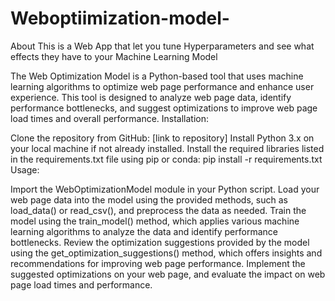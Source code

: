 # Weboptiimization-model-
About This is a Web App that let you tune Hyperparameters and see what effects they have to your Machine Learning Model

The Web Optimization Model is a Python-based tool that uses machine learning algorithms to optimize web page performance and enhance user experience. This tool is designed to analyze web page data, identify performance bottlenecks, and suggest optimizations to improve web page load times and overall performance.
Installation:

Clone the repository from GitHub: [link to repository]
Install Python 3.x on your local machine if not already installed.
Install the required libraries listed in the requirements.txt file using pip or conda: pip install -r requirements.txt
Usage:

Import the WebOptimizationModel module in your Python script.
Load your web page data into the model using the provided methods, such as load_data() or read_csv(), and preprocess the data as needed.
Train the model using the train_model() method, which applies various machine learning algorithms to analyze the data and identify performance bottlenecks.
Review the optimization suggestions provided by the model using the get_optimization_suggestions() method, which offers insights and recommendations for improving web page performance.
Implement the suggested optimizations on your web page, and evaluate the impact on web page load times and performance.
